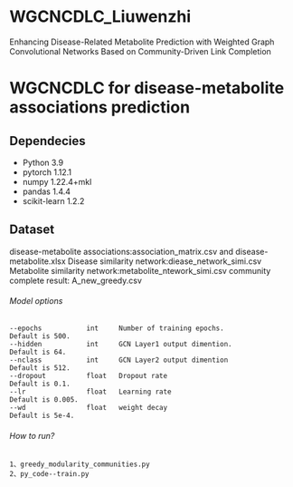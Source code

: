 # WGCNCDLC_Liuwenzhi
Enhancing Disease-Related Metabolite Prediction with Weighted Graph Convolutional Networks Based on Community-Driven Link Completion

# WGCNCDLC for disease-metabolite associations prediction

## Dependecies
- Python 3.9
- pytorch 1.12.1
- numpy 1.22.4+mkl
- pandas 1.4.4
- scikit-learn 1.2.2


## Dataset
disease-metabolite associations:association_matrix.csv and disease-metabolite.xlsx
Disease similarity network:diease_network_simi.csv
Metabolite similarity network:metabolite_ntework_simi.csv
community complete result: A_new_greedy.csv

###### Model options
```
--epochs           int     Number of training epochs.                 Default is 500.
--hidden           int     GCN Layer1 output dimention.               Default is 64.
--nclass           int     GCN Layer2 output dimention                Default is 512.
--dropout          float   Dropout rate                               Default is 0.1.
--lr               float   Learning rate                              Default is 0.005.
--wd               float   weight decay                               Default is 5e-4.

```

###### How to run?
```
1、greedy_modularity_communities.py
2、py_code--train.py

```
